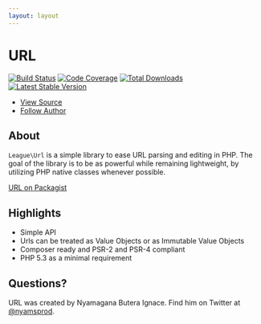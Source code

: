 ```yaml
---
layout: layout
---
```


# URL

[![Build Status](https://travis-ci.org/thephpleague/url.png?branch=master)](https://travis-ci.org/thephpleague/url)
[![Code Coverage](https://scrutinizer-ci.com/g/thephpleague/url/badges/coverage.png?b=master)](https://scrutinizer-ci.com/g/thephpleague/url/?branch=master)
[![Total Downloads](https://poser.pugx.org/league/url/downloads.png)](https://packagist.org/packages/league/url)
[![Latest Stable Version](https://poser.pugx.org/league/url/v/stable.png)](https://packagist.org/packages/league/url)

<ul class="quick_links">
    <li><a class="github" href="https://github.com/thephpleague/url">View Source</a></li>
    <li><a class="twitter" href="https://twitter.com/nyamsprod">Follow Author</a></li>
</ul>

## About

`League\Url` is a simple library to ease URL parsing and editing in
PHP. The goal of the library is to be as powerful while remaining lightweight,
by utilizing PHP native classes whenever possible.

[URL on Packagist](https://packagist.org/packages/league/url)

## Highlights

* Simple API
* Urls can be treated as Value Objects or as Immutable Value Objects
* Composer ready and PSR-2 and PSR-4 compliant
* PHP 5.3 as a minimal requirement 

## Questions?

URL was created by Nyamagana Butera Ignace. Find him on Twitter at [@nyamsprod](https://twitter.com/nyamsprod).
